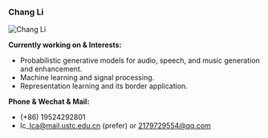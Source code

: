 ### Chang Li
![Chang Li](https://github-readme-stats.vercel.app/api?username=ivcylc&show_icons=true&theme=blurple&hide_rank=true)

**Currently working on & Interests:**  
- Probabilistic generative models for audio, speech, and music generation and enhancement.
- Machine learning and signal processing.
- Representation learning and its border application.

**Phone & Wechat & Mail:**
- (+86) 19524292801
- lc\_lca@mail.ustc.edu.cn (prefer) or 2179729554@qq.com
